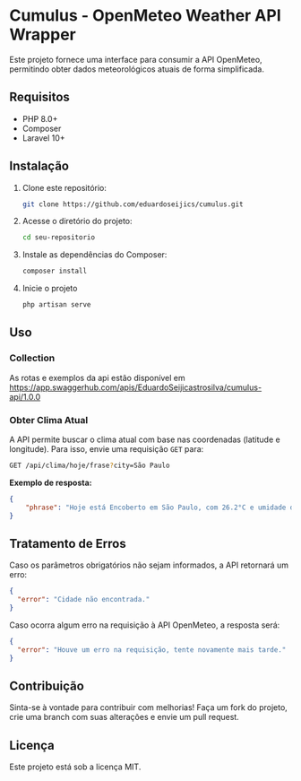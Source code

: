 # Cumulus - OpenMeteo Weather API Wrapper

Este projeto fornece uma interface para consumir a API OpenMeteo, permitindo obter dados meteorológicos atuais de forma simplificada.

## Requisitos

- PHP 8.0+
- Composer
- Laravel 10+

## Instalação

1. Clone este repositório:
   ```sh
   git clone https://github.com/eduardoseijics/cumulus.git
   ```

2. Acesse o diretório do projeto:
   ```sh
   cd seu-repositorio
   ```

3. Instale as dependências do Composer:
   ```sh
   composer install
   ```

4. Inicie o projeto
   ```sh
   php artisan serve
   ```

## Uso


### Collection

As rotas e exemplos da api estão disponível em https://app.swaggerhub.com/apis/EduardoSeijicastrosilva/cumulus-api/1.0.0
### Obter Clima Atual

A API permite buscar o clima atual com base nas coordenadas (latitude e longitude). Para isso, envie uma requisição `GET` para:

```sh
GET /api/clima/hoje/frase?city=São Paulo
```

**Exemplo de resposta:**
```json
{
    "phrase": "Hoje está Encoberto em São Paulo, com 26.2°C e umidade de 68%. O céu está parcialmente nublado."
}
```

## Tratamento de Erros

Caso os parâmetros obrigatórios não sejam informados, a API retornará um erro:

```json
{
  "error": "Cidade não encontrada."
}
```

Caso ocorra algum erro na requisição à API OpenMeteo, a resposta será:

```json
{
  "error": "Houve um erro na requisição, tente novamente mais tarde."
}
```

## Contribuição

Sinta-se à vontade para contribuir com melhorias! Faça um fork do projeto, crie uma branch com suas alterações e envie um pull request.

## Licença

Este projeto está sob a licença MIT.

